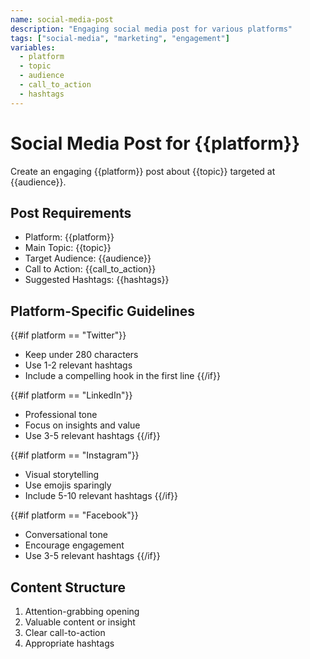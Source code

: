 ```yaml
---
name: social-media-post
description: "Engaging social media post for various platforms"
tags: ["social-media", "marketing", "engagement"]
variables:
  - platform
  - topic
  - audience
  - call_to_action
  - hashtags
---
```

# Social Media Post for {{platform}}

Create an engaging {{platform}} post about {{topic}} targeted at {{audience}}.

## Post Requirements
- Platform: {{platform}}
- Main Topic: {{topic}}
- Target Audience: {{audience}}
- Call to Action: {{call_to_action}}
- Suggested Hashtags: {{hashtags}}

## Platform-Specific Guidelines
{{#if platform == "Twitter"}}
- Keep under 280 characters
- Use 1-2 relevant hashtags
- Include a compelling hook in the first line
{{/if}}

{{#if platform == "LinkedIn"}}
- Professional tone
- Focus on insights and value
- Use 3-5 relevant hashtags
{{/if}}

{{#if platform == "Instagram"}}
- Visual storytelling
- Use emojis sparingly
- Include 5-10 relevant hashtags
{{/if}}

{{#if platform == "Facebook"}}
- Conversational tone
- Encourage engagement
- Use 3-5 relevant hashtags
{{/if}}

## Content Structure
1. Attention-grabbing opening
2. Valuable content or insight
3. Clear call-to-action
4. Appropriate hashtags